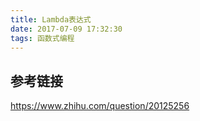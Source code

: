 ```yaml
---
title: Lambda表达式
date: 2017-07-09 17:32:30
tags: 函数式编程
---
```







## 参考链接
https://www.zhihu.com/question/20125256
